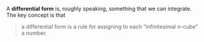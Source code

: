 A **differential form** is, roughly speaking, something that we can integrate. The key concept is that

> a differential form is a rule for assigning to each “infinitesimal $n$-cube” a number.